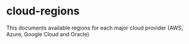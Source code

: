 # cloud-regions

This documents available regions for each major cloud provider (AWS, Azure, Google Cloud and Oracle)
